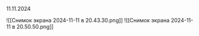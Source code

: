 11.11.2024

![[Снимок экрана 2024-11-11 в 20.43.30.png]]
![[Снимок экрана 2024-11-11 в 20.50.50.png]]